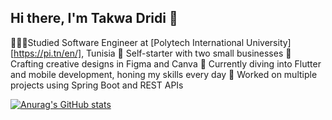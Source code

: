 ## Hi there, I'm Takwa Dridi 👋

👩🏻‍💻Studied Software Engineer at [Polytech International University][https://pi.tn/en/], Tunisia
🌱 Self-starter with two small businesses
🎨 Crafting creative designs in Figma and Canva
📱 Currently diving into Flutter and mobile development, honing my skills every day
🔧 Worked on multiple projects using Spring Boot and REST APIs

[![Anurag's GitHub stats](https://github-readme-stats.vercel.app/api?username=takwadr)](https://github.com/anuraghazra/github-readme-stats)
